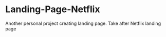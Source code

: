 # Landing-Page-Netflix
Another personal project creating landing page. Take after Netflix landing page 
